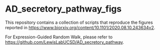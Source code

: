 # AD_secretory_pathway_figs

This repository contains a collection of scripts that reproduce the figures reported in https://www.biorxiv.org/content/10.1101/2020.08.10.243634v2.

For Expression-Guided Random Walk, please refer to https://github.com/LewisLabUCSD/AD_secretory_pathway.

